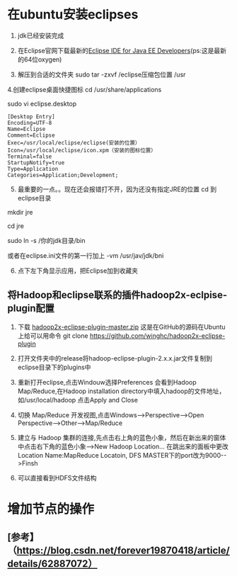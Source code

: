 # 在ubuntu安装eclipses
1. jdk已经安装完成

2. 在Eclipse官网下载最新的[Eclipse IDE for Java EE Developers](http://www.eclipse.org/downloads/download.php?file=/technology/epp/downloads/release/oxygen/3a/eclipse-jee-oxygen-3a-win32-x86_64.zip)(ps:这是最新的64位oxygen)

3. 解压到合适的文件夹
sudo tar -zxvf /eclipse压缩包位置 /usr


4.创建eclipse桌面快捷图标
cd /usr/share/applications

sudo vi eclipse.desktop
```
[Desktop Entry]
Encoding=UTF-8
Name=Eclipse
Comment=Eclipse
Exec=/usr/local/eclipse/eclipse(安装的位置）
Icon=/usr/local/eclipse/icon.xpm（安装的图标位置）
Terminal=false
StartupNotify=true
Type=Application
Categories=Application;Development;
```

5. 最重要的一点。。现在还会报错打不开，因为还没有指定JRE的位置
cd 到eclipse目录

mkdir jre

cd jre

sudo ln -s /你的jdk目录/bin

或者在eclipse.ini文件的第一行加上 -vm /usr/jav/jdk/bni


6. 点下左下角显示应用，把Eclipse加到收藏夹

## 将Hadoop和eclipse联系的插件hadoop2x-eclpise-plugin配置

1. 下载 [hadoop2x-eclipse-plugin-master.zip](https://github.com/winghc/hadoop2x-eclipse-plugin)
 这是在GitHub的源码在Ubuntu上给可以用命令 git clone https://github.com/winghc/hadoop2x-eclipse-plugin

2. 打开文件夹中的release将hadoop-eclipse-plugin-2.x.x.jar文件复制到eclipse目录下的plugins中

3. 重新打开eclipse,点击Windouw选择Preferences 会看到Hadoop Map/Reduce,在Hadoop installation directory中填入hadoop的文件地址，如/usr/local/hadoop 点击Apply and Close

4. 切换 Map/Reduce 开发视图,点击Windows-->Perspective-->Open Perspective-->Other-->Map/Reduce

5. 建立与 Hadoop 集群的连接,先点击右上角的蓝色小象，然后在新出来的窗体中点击右下角的蓝色小象-->New Hadoop Location...
 在跳出来的面板中更改Location Name:MapReduce Locatoin,  DFS MASTER下的port改为9000-->Finsh

6. 可以直接看到HDFS文件结构

# 增加节点的操作
## [参考】（https://blog.csdn.net/forever19870418/article/details/62887072）

